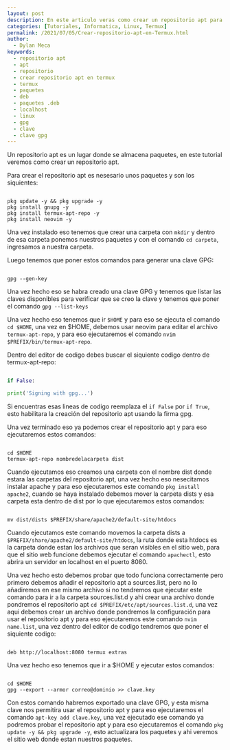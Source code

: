 ```yaml
---
layout: post
description: En este articulo veras como crear un repositorio apt para Termux, un repositorio apt es un lugar donde se almacenan paquetes .deb y de ahi se pueden descargar los paquetes con tan solo tener instalado el respositorio apt en linux.
categories: [Tutoriales, Informatica, Linux, Termux]
permalink: /2021/07/05/Crear-repositorio-apt-en-Termux.html
author:
  - Dylan Meca
keywords:
  - repositorio apt
  - apt
  - repositorio
  - crear repositorio apt en termux
  - termux
  - paquetes 
  - deb
  - paquetes .deb
  - localhost
  - linux
  - gpg
  - clave
  - clave gpg
---
```


Un repositorio apt es un lugar donde se almacena paquetes, en este tutorial veremos como crear un repositorio apt.

Para crear el repositorio apt es nesesario unos paquetes y son los siquientes:

```shell

pkg update -y && pkg upgrade -y
pkg install gnupg -y
pkg install termux-apt-repo -y
pkg install neovim -y

```

Una vez instalado eso tenemos que crear una carpeta con ``` mkdir ``` y dentro de esa carpeta ponemos nuestros paquetes y con el comando ```cd carpeta```, ingresamos a nuestra carpeta.

Luego tenemos que poner estos comandos para generar una clave GPG:

```

gpg --gen-key

```

Una vez hecho eso se habra creado una clave GPG y tenemos que listar las claves disponibles para verificar que se creo la clave y tenemos que poner el comando ``` gpg --list-keys ```

Una vez hecho eso tenemos que ir ``` $HOME ``` y para eso se ejecuta el comando ```cd $HOME```, una vez en $HOME, debemos usar neovim para editar el archivo ```termux-apt-repo```, y para eso ejecutaremos el comando ```nvim $PREFIX/bin/termux-apt-repo```.

Dentro del editor de codigo debes buscar el siquiente codigo dentro de termux-apt-repo:

```python

if False:                                     

print('Signing with gpg...')       
```

Si encuentras esas lineas de codigo reemplaza el ```if False``` por ```if True```, esto habilitara la creación del repositorio apt usando la firma gpg.

Una vez terminado eso ya podemos crear el repositorio apt y para eso ejecutaremos estos comandos:

```shell

cd $HOME
termux-apt-repo nombredelacarpeta dist

```

Cuando ejecutamos eso creamos una carpeta con el nombre dist donde estara las carpetas del repositorio apt, una vez hecho eso nesecitamos instalar apache y para eso ejecutaremos este comando ```pkg install apache2```, cuando se haya instalado debemos mover la carpeta dists y esa carpeta esta dentro de dist por lo que ejecutaremos estos comandos:

```shell

mv dist/dists $PREFIX/share/apache2/default-site/htdocs

```

Cuando ejecutamos este comando movemos la carpeta dists a ```$PREFIX/share/apache2/default-site/htdocs```, la ruta donde esta htdocs es la carpeta donde estan los archivos que seran visibles en el sitio web, para que el sitio web funcione debemos ejecutar el comando ```apachectl```, esto abrira un servidor en localhost en el puerto 8080.

Una vez hecho esto debemos probar que todo funciona correctamente pero primero debemos añadir el repositorio apt a sources.list, pero no lo añadiremos en ese mismo archivo si no tendremos que ejecutar este comando para ir a la carpeta sources.list.d y ahi crear una archivo donde pondremos el repositorio apt ```cd $PREFIX/etc/apt/sources.list.d```, una vez aqui debemos crear un archivo donde pondremos la configuración para usar el repositorio apt y para eso ejecutaremos este comando ```nvim name.list```, una vez dentro del editor de codigo tendremos que poner el siquiente codigo:

```shell

deb http://localhost:8080 termux extras

```

Una vez hecho eso tenemos que ir a $HOME y ejecutar estos comandos:

```shell

cd $HOME
gpg --export --armor correo@dominio >> clave.key

```

Con estos comando habremos exportado una clave GPG, y esta misma clave nos permitira usar el repositorio apt y para eso ejecutaremos el comando ```apt-key add clave.key```, una vez ejecutado ese comando ya podremos probar el repositorio apt y para eso ejecutaremos el comando ```pkg update -y && pkg upgrade -y```, esto actualizara los paquetes y ahi veremos el sitio web donde estan nuestros paquetes.



